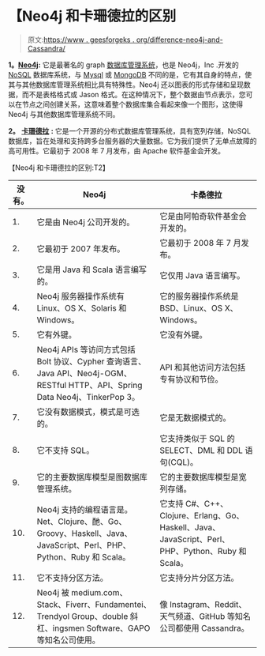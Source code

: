 # 【Neo4j 和卡珊德拉的区别

> 原文:[https://www . geesforgeks . org/difference-neo4j-and-Cassandra/](https://www.geeksforgeeks.org/difference-between-neo4j-and-cassandra/)

**1。**[**Neo4j**](https://www.geeksforgeeks.org/neo4j-query-cypher-language/)**:**
它是最著名的 graph [数据库管理系统](https://www.geeksforgeeks.org/introduction-of-dbms-database-management-system-set-1/)，也是 Neo4j，Inc .开发的 [NoSQL](https://www.geeksforgeeks.org/introduction-to-nosql/) 数据库系统，与 [Mysql](https://www.geeksforgeeks.org/mysql-common-mysql-queries/) 或 [MongoDB](https://www.geeksforgeeks.org/mongodb-an-introduction/) 不同的是，它有其自身的特点，使其与其他数据库管理系统相比具有特殊性。Neo4j 还以图表的形式存储和呈现数据，而不是表格格式或 Jason 格式。在这种情况下，整个数据由节点表示，您可以在节点之间创建关系，这意味着整个数据库集合看起来像一个图形，这使得 Neo4j 与其他数据库管理系统不同。

**2。** [**卡珊德拉**](https://www.geeksforgeeks.org/introduction-to-apache-cassandra/) **:**
它是一个开源的分布式数据库管理系统，具有宽列存储，NoSQL 数据库，旨在处理和支持跨多台服务器的大量数据。它为我们提供了无单点故障的高可用性。它最初于 2008 年 7 月发布，由 Apache 软件基金会开发。

【Neo4j 和卡珊德拉的区别:T2】

| 没有。 | Neo4j | 卡桑德拉 |
| --- | --- | --- |
| 1. | 它是由 Neo4j 公司开发的。 | 它是由阿帕奇软件基金会开发的。 |
| 2. | 它最初于 2007 年发布。 | 它最初于 2008 年 7 月发布。 |
| 3. | 它是用 Java 和 Scala 语言编写的。 | 它仅用 Java 语言编写。 |
| 4. | Neo4j 服务器操作系统有 Linux、OS X、Solaris 和 Windows。 | 它的服务器操作系统是 BSD、Linux、OS X、Windows。 |
| 5. | 它有外键。 | 它没有外键。 |
| 6. | Neo4j APIs 等访问方式包括 Bolt 协议、Cypher 查询语言、Java API、Neo4j-OGM、RESTful HTTP、API、Spring Data Neo4j、TinkerPop 3。 | API 和其他访问方法包括专有协议和节俭。 |
| 7. | 它没有数据模式，模式是可选的。 | 它是无数据模式的。 |
| 8. | 它不支持 SQL。 | 它支持类似于 SQL 的 SELECT、DML 和 DDL 语句(CQL)。 |
| 9. | 它的主要数据库模型是图数据库管理系统。 | 它的主要数据库模型是宽列存储。 |
| 10. | Neo4j 支持的编程语言是。Net、Clojure、酏、Go、Groovy、Haskell、Java、JavaScript、Perl、PHP、Python、Ruby 和 Scala。 | 它支持 C#、C++、Clojure、Erlang、Go、Haskell、Java、JavaScript、Perl、PHP、Python、Ruby 和 Scala。 |
| 11. | 它不支持分区方法。 | 它支持分片分区方法。 |
| 12. | Neo4j 被 medium.com、Stack、Fiverr、Fundamentei、Trendyol Group、double 斜杠、ingsmen Software、GAPO 等知名公司使用。 | 像 Instagram、Reddit、天气频道、GitHub 等知名公司都使用 Cassandra。 |